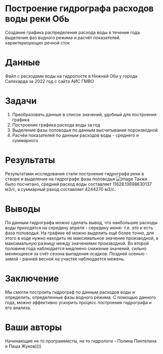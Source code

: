 # Построение гидрографа расходов воды реки Обь
Создание графика распределения расхода воды в течение года. выделение фаз водного режима и расчёт показателей. характеризующих речной сток
# Данные
Файл с расходами воды на гидропосте в Нижней Оби у города Салехарда за 2022 год с сайта АИС ГМВО
# Задачи
1. Преобразовать данные в список значений, удобный для построения графика
2. Построение графика расхода воды за год
3. Выделение фазы половодья по данным высчитывания пороизводной
4. Расчёи показателей по данным расходов воды - среднего и суммарного
# Результаты
Результатами исследования стали построение гидрографа реки в створе и выделение на гидрографе фазы половодья
![image](https://github.com/user-attachments/assets/86406385-39d5-4b3a-a285-26075f676fb0)
Также было посчитано, средний расход воды составляет 11628.13698630137 м3/c, а суммарный раход составляет 4244270 м3/c.
# Выводы
По данным гидрографа можно сделать вывод, что наибольшие расходы воды приходятся на середину апреля - середину июня- т.е. это и есть фаза половодья. На графике её можно выделить ещё более точно, для этого в коде нужно находить не максимальное значение производной, а максимальную разницу между значениями производной. Во второй половине года наблюдается медлеено снижение значений, сильно меняющееся за счёт сезона выпадения осадков. Поздней осенью - зимой - ранней весной на участке наблюдается межень.
# Заключение 
Мы смогли построить гидрограф по данным расходов воды и определить, определенные фазы водного режима. С помощью данного года, можно эффективно ускорить процесс построения гидрографа и его анализа.
# Ваши авторы
Начинающие не то программисты, не то гидрологи - Полина Пинтелина и Паша Жуков))))


